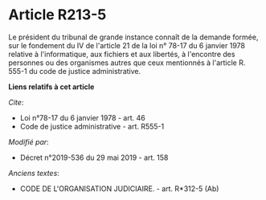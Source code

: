 # Article R213-5

Le président du tribunal de grande instance connaît de la demande formée, sur le fondement du IV de l'article 21 de la loi n°
78-17 du 6 janvier 1978 relative à l'informatique, aux fichiers et aux libertés, à l'encontre des personnes ou des organismes
autres que ceux mentionnés à l'article R. 555-1 du code de justice administrative.

**Liens relatifs à cet article**

_Cite_:

  - Loi n°78-17 du 6 janvier 1978 - art. 46
  - Code de justice administrative - art. R555-1

_Modifié par_:

  - Décret n°2019-536 du 29 mai 2019 - art. 158

_Anciens textes_:

  - CODE DE L'ORGANISATION JUDICIAIRE. - art. R*312-5 (Ab)
